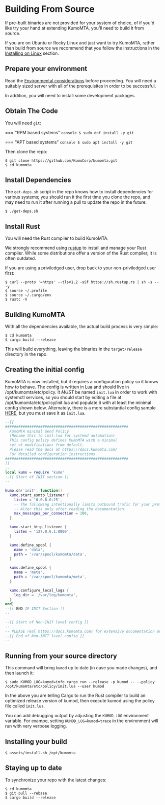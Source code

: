 # Building From Source

If pre-built binaries are not provided for your system of choice, of if you'd
like try your hand at extending KumoMTA, you'll need to build it from source.

If you are on Ubuntu or Rocky Linux and just want to try KumoMTA, rather than
build from source we recommend that you follow the instructions in the [Installing on Linux](linux.md) section.

## Prepare your environment

Read the [Environmental considerations](environment.md) before proceeding.  You
will need a suitably sized server with all of the prerequisites in order to be
successful.

In addition, you will need to install some development packages.

## Obtain The Code

You will need `git`:

=== "RPM based systems"
    ```console
    $ sudo dnf install -y git
    ```

=== "APT based systems"
    ```console
    $ sudo apt install -y git
    ```

Then clone the repo:

```console
$ git clone https://github.com/KumoCorp/kumomta.git
$ cd kumomta
```

## Install Dependencies

The `get-deps.sh` script in the repo knows how to install dependencies for
various systems; you should run it the first time you clone the repo,
and may need to run it after running a pull to update the repo in the future:

```console
$ ./get-deps.sh
```

## Install Rust

You will need the Rust compiler to build KumoMTA.

We strongly recommend using [rustup](https://rustup.rs/) to install and manage
your Rust compiler. While some distributions offer a version of the Rust compiler,
it is often outdated.

If you are using a priviledged user, drop back to your non-priviledged user first:

```console
$ curl --proto '=https' --tlsv1.2 -sSf https://sh.rustup.rs | sh -s -- -y
$ source ~/.profile
$ source ~/.cargo/env
$ rustc -V
```

## Building KumoMTA

With all the dependencies available, the actual build process is very simple:

```console
$ cd kumomta
$ cargo build --release
```

This will build everything, leaving the binaries in the `target/release`
directory in the repo.


## Creating the initial config
KumoMTA is now installed, but it requires a configuration policy so it knows how to behave.
The config is written in Lua and should live in /opt/kumomta/etc/policy. It *MUST* be named `init.lua` in order to work with systemctl services, so you should start by editing a file at /opt/kumomta/etc/policy/init.lua and populate it with at least the minimal config shown below.  Alternately, there is a more substantial config sample [HERE](https://docs.kumomta.com/userguide/configuration/example/), but you must save it as `init.lua`.

```lua
--[[
########################################################
  KumoMTA minimal Send Policy
  (Rename this to init.lua for systemd automation)
  This config policy defines KumoMTA with a minimal
  set of modifications from default.
  Please read the docs at https://docs.kumomta.com/
  For detailed configuration instructions.
########################################################
]]
--
local kumo = require 'kumo'
--[[ Start of INIT section ]]
--

kumo.on('init', function()
  kumo.start_esmtp_listener {
    listen = '0.0.0.0:25',
    -- The following intentionally limits outbound trafic for your protection.
    -- Alter this only after reading the documentation.
    max_messages_per_connection = 100,
  }

  kumo.start_http_listener {
    listen = '127.0.0.1:8000',
  }

  kumo.define_spool {
    name = 'data',
    path = '/var/spool/kumomta/data',
  }

  kumo.define_spool {
    name = 'meta',
    path = '/var/spool/kumomta/meta',
  }

  kumo.configure_local_logs {
    log_dir = '/var/log/kumomta',
  }
end)
--[[ END IF INIT Section ]]
--

--[[ Start of Non-INIT level config ]]
--
-- PLEASE real https://docs.kumomta.com/ for extensive documentation on customizing this config.
--[[ End of Non-INIT level config ]]
--
```

## Running from your source directory

This command will bring `kumod` up to date (in case you made changes), and then launch it:

```console
$ sudo KUMOD_LOG=kumod=info cargo run --release -p kumod -- --policy /opt/kumomta/etc/policy/init.lua --user kumod
```

In the above you are telling Cargo to run the Rust compiler to build an
optimized release version of kumod, then execute kumod using the policy file
called `init.lua`.

You can add debugging output by adjusting the `KUMOD_LOG` environment variable.
For exampe, setting `KUMOD_LOG=kumod=trace` in the environment will run with
very verbose logging.

## Installing your build

```console
$ assets/install.sh /opt/kumomta
```

## Staying up to date

To synchronize your repo with the latest changes:

```console
$ cd kumomta
$ git pull --rebase
$ cargo build --release
```
